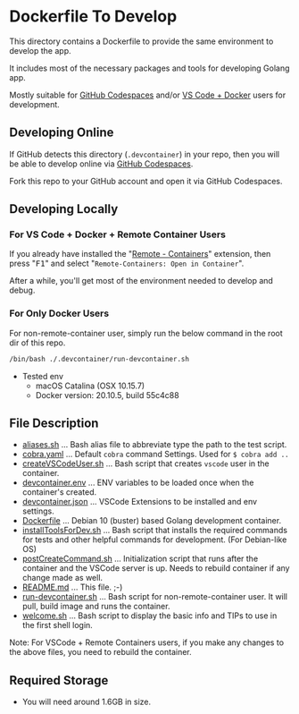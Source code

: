 <!-- markdownlint-disable MD033 -->
# Dockerfile To Develop

This directory contains a Dockerfile to provide the same environment to develop the app.

It includes most of the necessary packages and tools for developing Golang app.

Mostly suitable for [GitHub Codespaces](https://github.com/features/codespaces) and/or [VS Code + Docker](https://marketplace.visualstudio.com/items?itemName=ms-vscode-remote.vscode-remote-extensionpack) users for development.

## Developing Online

If GitHub detects this directory (`.devcontainer`) in your repo, then you will be able to develop online via [GitHub Codespaces](https://github.com/features/codespaces).

Fork this repo to your GitHub account and open it via GitHub Codespaces.

## Developing Locally

### For VS Code + Docker + Remote Container Users

If you already have installed the "[Remote - Containers](https://marketplace.visualstudio.com/items?itemName=ms-vscode-remote.remote-containers)" extension, then press "<kbd>F1</kbd>" and select "`Remote-Containers: Open in Container`".

After a while, you'll get most of the environment needed to develop and debug.

### For Only Docker Users

For non-remote-container user, simply run the below command in the root dir of this repo.

```bash
/bin/bash ./.devcontainer/run-devcontainer.sh
```

- Tested env
  - macOS Catalina (OSX 10.15.7)
  - Docker version: 20.10.5, build 55c4c88

## File Description

- [aliases.sh](aliases.sh) ... Bash alias file to abbreviate type the path to the test script.
- [cobra.yaml](cobra.yaml) ... Default `cobra` command Settings. Used for `$ cobra add ..`
- [createVSCodeUser.sh](createVSCodeUser.sh) ... Bash script that creates `vscode` user in the container.
- [devcontainer.env](devcontainer.env) ... ENV variables to be loaded once when the container's created.
- [devcontainer.json](devcontainer.json) ... VSCode Extensions to be installed and env settings.
- [Dockerfile](Dockerfile) ... Debian 10 (buster) based Golang development container.
- [installToolsForDev.sh](installToolsForDev.sh) ... Bash script that installs the required commands for tests and other helpful commands for development. (For Debian-like OS)
- [postCreateCommand.sh](postCreateCommand.sh) ... Initialization script that runs after the container and the VSCode server is up. Needs to rebuild container if any change made as well.
- [README.md](README.md) ... This file. ;-)
- [run-devcontainer.sh](run-devcontainer.sh) ... Bash script for non-remote-container user. It will pull, build image and runs the container.
- [welcome.sh](welcome.sh) ... Bash script to display the basic info and TIPs to use in the first shell login.

Note: For VSCode + Remote Containers users, if you make any changes to the above files, you need to rebuild the container.

## Required Storage

- You will need around 1.6GB in size.

